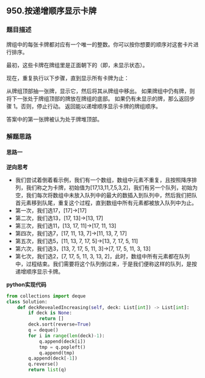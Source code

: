 ## 950.按递增顺序显示卡牌
### 题目描述
牌组中的每张卡牌都对应有一个唯一的整数。你可以按你想要的顺序对这套卡片进行排序。

最初，这些卡牌在牌组里是正面朝下的（即，未显示状态）。

现在，重复执行以下步骤，直到显示所有卡牌为止：

从牌组顶部抽一张牌，显示它，然后将其从牌组中移出。
如果牌组中仍有牌，则将下一张处于牌组顶部的牌放在牌组的底部。
如果仍有未显示的牌，那么返回步骤 1。否则，停止行动。
返回能以递增顺序显示卡牌的牌组顺序。

答案中的第一张牌被认为处于牌堆顶部。


### 解题思路
#### 思路一
**逆向思考**
- 我们尝试着倒着看示例，我们有一个数组，数组中元素不重复，且按照降序排列，我们称之为卡牌，初始值为[17,13,11,7,5,3,2]，我们有另一个队列，初始为空，我们每次将数组中未放入队列中的最大的数插入到队列中，然后我们把队首元素移到队尾，重复这个过程，直到数组中所有元素都被放入队列中为止。
- 第一次，我们选17，[17]->[17]
- 第二次，我们选13，[17, 13]->[13, 17]
- 第三次，我们选11，[13, 17, 11]->[17, 11, 13]
- 第四次，我们选7，[17, 11, 13, 7]->[11, 13, 7, 17]
- 第五次，我们选5，[11, 13, 7, 17, 5]->[13, 7, 17, 5, 11]
- 第六次，我们选3，[13, 7, 17, 5, 11, 3]->[7, 17, 5, 11, 3, 13]
- 第七次，我们选2，[7, 17, 5, 11, 3, 13, 2]，此时，数组中所有元素都在队列中，过程结束。我们需要将这个队列倒过来，于是我们便称这样的队列，是按递增顺序显示卡牌。


**python实现代码**
```python
from collections import deque
class Solution:
    def deckRevealedIncreasing(self, deck: List[int]) -> List[int]:
        if deck is None:
            return []
        deck.sort(reverse=True)
        q = deque()
        for i in range(len(deck)-1):
            q.append(deck[i])
            tmp = q.popleft()
            q.append(tmp)
        q.append(deck[-1])
        q.reverse()
        return list(q)
```

